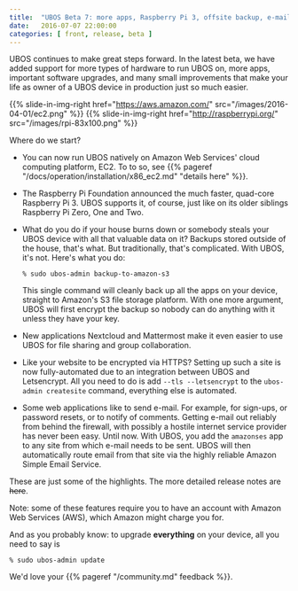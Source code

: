 ```yaml
---
title:  "UBOS Beta 7: more apps, Raspberry Pi 3, offsite backup, e-mail, AWS and more"
date:   2016-07-07 22:00:00
categories: [ front, release, beta ]
---
```


UBOS continues to make great steps forward. In the latest beta, we have added
support for more types of hardware to run UBOS on, more apps, important software
upgrades, and many small improvements that make your life as owner of a UBOS
device in production just so much easier.

{{% slide-in-img-right href="https://aws.amazon.com/" src="/images/2016-04-01/ec2.png" %}}
{{% slide-in-img-right href="http://raspberrypi.org/" src="/images/rpi-83x100.png" %}}

Where do we start?

* You can now run UBOS natively on Amazon Web Services' cloud computing platform,
  EC2. To to so, see {{% pageref "/docs/operation/installation/x86_ec2.md" "details here" %}}.

* The Raspberry Pi Foundation announced the much faster, quad-core Raspberry Pi 3.
  UBOS supports it, of course, just like on its older siblings Raspberry Pi Zero,
  One and Two.

* What do you do if your house burns down or somebody steals your UBOS device with
  all that valuable data on it? Backups stored outside of the house, that's what.
  But traditionally, that's complicated. With UBOS, it's not. Here's what you do:

  ```
  % sudo ubos-admin backup-to-amazon-s3
  ```

  This single command will cleanly back up all the apps on your device, straight to
  Amazon's S3 file storage platform. With one more argument, UBOS will first encrypt
  the backup so nobody can do anything with it unless they have your key.

* New applications Nextcloud and Mattermost make it even easier to use UBOS for
  file sharing and group collaboration.

* Like your website to be encrypted via HTTPS? Setting up such a site is now
  fully-automated due to an integration between UBOS and Letsencrypt. All you need
  to do is add ``--tls --letsencrypt`` to the ``ubos-admin createsite`` command,
  everything else is automated.

* Some web applications like to send e-mail. For example, for sign-ups, or password
  resets, or to notify of comments. Getting e-mail out reliably from behind
  the firewall, with possibly a hostile internet service provider has never
  been easy. Until now. With UBOS, you add the ``amazonses`` app to any site
  from which e-mail needs to be sent. UBOS will then automatically route
  email from that site via the highly reliable Amazon Simple Email Service.

These are just some of the highlights. The more detailed release notes are
~~here~~.

Note: some of these features require you to have an account with Amazon
Web Services (AWS), which Amazon might charge you for.

And as you probably know: to upgrade **everything** on your device, all you need to say is

```
% sudo ubos-admin update
```

We'd love your {{% pageref "/community.md" feedback %}}.
